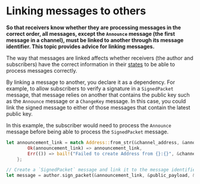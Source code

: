 # Linking messages to others

**So that receivers know whether they are processing messages in the correct order, all messages, except the `Announce` message (the first message in a channel), must be linked to another through its message identifier. This topic provides advice for linking messages.**

The way that messages are linked affects whether receivers (the author and subscribers) have the correct information in their [states](../how-it-works.md#states) to be able to process messages correctly.

By linking a message to another, you declare it as a dependency. For example, to allow subscribers to verify a signature in a `SignedPacket` message, that message relies on another that contains the public key such as the `Announce` message or a `ChangeKey` message. In this case, you could link the signed message to either of those messages that contain the latest public key.

In this example, the subscriber would need to process the `Announce` message before being able to process the `SignedPacket` message.

```rust
let announcement_link = match Address::from_str(&channel_address, &announce_message_identifier){
        Ok(announcement_link) => announcement_link,
        Err(()) => bail!("Failed to create Address from {}:{}", &channel_address, &announce_message_identifier),
    };

// Create a `SignedPacket` message and link it to the message identifier of the `Announce` message
let message = author.sign_packet(&announcement_link, &public_payload, &empty_masked_payload)?;
```

